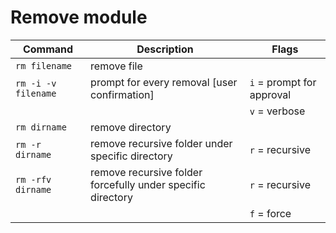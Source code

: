 # Remove module

| Command             | Description                                                 | Flags                     |
| ------------------- | ----------------------------------------------------------- | ------------------------- |
| `rm filename`       | remove file                                                 |                           |
| `rm -i -v filename` | prompt for every removal [user confirmation]                | `i` = prompt for approval |
|                     |                                                             | `v` = verbose             |
| `rm dirname`        | remove directory                                            |                           |
| `rm -r dirname`     | remove recursive folder under specific directory            | `r` = recursive           |
| `rm -rfv dirname`   | remove recursive folder forcefully under specific directory | `r` = recursive           |
|                     |                                                             | `f` = force               |